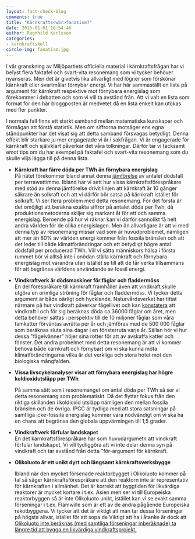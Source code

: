 ```yaml
---
layout: fact-check-blog
comments: true
title: "Kärnkrafts<wbr>fanatism?"
date: 2015-01-01 16:54:46
author: Ragnhild Karlsson
categories:
- karnkraftskoll
circle-img: fanatism.jpg
---
```

I vår granskning av Miljöpartiets officiella material i kärnkraftsfrågan har vi belyst flera faktafel och svart-vita resonemang som vi tycker behöver nyanseras. Men det är givetvis lika allvarligt med lögner som förskönar kärnkraft eller svartmålar förnybar energi.
Vi har här sammaställt en lista på argument för kärnkraft respektive mot förnybara energislag som förekommer i debatten och som vi vill ta avstånd från. Att vi valt en lista som format för den här bloggposten är medvetet då en lista enkelt kan utökas med fler punkter. 

I normala fall finns ett starkt samband mellan matematiska kunskaper och förmågan att förstå statistik. Men om siffrorna motsäger ens egna ståndpunkter har det visat sig att detta samband försvagas betydligt. Denna effekt blir starkare ju mer engagerade vi är i sakfrågan. Vi är engagerade för kärnkraft och självklart påverkar det våra tolkningar. Därför tar vi tacksamt emot tips om du har exempel på faktafel och svart-vita resonemang som du skulle vilja lägga till på denna lista.
<ul>
	<li><p><b>Kärnkraft har färre döda per TWh än förnybara energislag</b><br>På nätet förekommer bland annat denna <a href="http://nextbigfuture.com/2011/03/deaths-per-twh-by-energy-source.html" target="_blanc">jämförelse</a> av antalet dödsfall per terrawattimme. Ibland har vi sett hur vissa kärnkraftsförespråkare med stöd av denna jämförelse drivit linjen att kärnkraft är 10 gånger säkrare än solkraft och att vi därför bör satsa på kärnkraft istället för solkraft. Vi ser flera problem med detta resonemang. För det första är det omöjligt att beräkna exakta siffror på antalet döda per Twh, då produktionsmetoderna skiljer sig markant åt för ett och samma energislag. Beroende på hur vi räknar kan vi därför sannolikt få helt andra världen för de olika energislagen. Men än allvarligare är att vi med denna typ av resonemang missar vad som är huvudproblemet, nämligen att mer än 80% av världen energi kommer från fossila bränslen och att det leder till både klimatförändringar och ett betydligt högre antal dödsfall per producerad TWh. Vill vi sätta människors hälsa i första rummet bör vi alltså inte i onödan ställa kärnkraft och förnybara energislag mot varandra utan istället se till att de får verka tillsammans för att begränsa världens användande av fossil energi.</p></li>
	<li><p><b>Vindkraftverk är dödsmaskiner för fåglar och fladdermöss</b><br> En del förespråkare till kärnkraft framhåller även att vindkraft skulle utgöra en orimliga ströning för fåglar och fladdermöss. Vi tycker detta argument är både oärligt och hycklande. Naturvårdsverket har tittat närmare på hur vindkraft påverkar fågellivet och kan <a href="http://www.naturvardsverket.se/upload/miljoarbete-i-samhallet/miljoarbete-i-sverige/forskning/vindval/Vindval-Faglar-Fladder-120621-Low.pdf">konstatera</a> att vindkraft i och för sig beräknas döda ca 36000 fåglar om året, men detta behöver sättas i perspektiv till de 10 miljoner fåglar som våra tamkatter förväntas avrätta per år och jämföras med de 500 000 fåglar som beräknas sluta sina dagar i en fönsterruta varje år. Sällan hör vi hur dessa "fågelvänner" höjer sina rötter för att av avskaffa katter och fönster. Det andra probelmet med detta resonemang är att vi kommer behöva både kärnkraft och förnybart om vi ska kunna möta klimatförändringarna vilka är det verkliga och stora hotet mot den biologiska mångfalden.</p>
	<li><p><b>Vissa livscykelanalyser visar att förnybara energislag har högre koldioxidutsläpp per TWh</b></p></li>
	<p>På samma sätt som i resonemanget om antal döda per TWh så ser vi detta resonemang som problematiskt. Då det flyttar fokus från den riktiga skillanden i koldioxid utsläpp nämligen den mellan fossila bränslen och de övriga. IPCC är tydliga med att stora satsningar på samtliga icke-fossila energislag kommer vara nödvändigt om vi ska ha en chans att begränsa den globala uppvärmingen till 1,5 grader.</p>
	<li><p><b>Vindkraftverk förfular landskapet</b><br>En det kärnkraftsförespråkare har som huvudargumetn att vindkraft förfular landskapet. Vi vill tydliggöra att vi inte delar denna syn på vindkraft och tar avstånd från detta "för-argument för kärnkraft.</p></li>
	<li><p><b>Olikoluoto är ett unikt dyrt och långsamt kärnkraftsverksbygge</b></p></li>
	<p>Ibland när den mycket försenade reaktorbygget i Olikoluoto kommer på tal så säger kärnkraftsförespråkare att den reaktorn inte är representativ för kärnkraften i allmänhet. Det är korrekt att byggtiden för likvärdiga reaktorer är mycket kortare i t.ex. Asien men ser vi till Europeiska reaktorbyggen så är inte Olikoluoto unikt, istället kan vi se exakt samma förseningar i t.ex. Flamwille som är ett av de andra pågående Europeiska rekotbyggena. Vi tycker att det är viktigt att man tar dessa förseningar på högsta allvar, istället för att sopa de  Viktigt att ha i åtanke är dock att <a href="/karnkraftskoll/langsamt/">Olikoluoto inte beräknas (med samtliga förseningar inberäknade) ta längre tid att bygga en likvärdiga vindkraftsprojekt.</a></p>
</ul>
